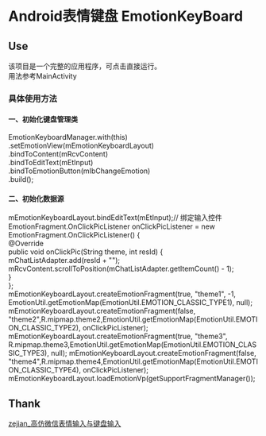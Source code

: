 ﻿# Android表情键盘 EmotionKeyBoard

## Use
该项目是一个完整的应用程序，可点击直接运行。<br/>
用法参考MainActivity

### 具体使用方法
#### 一、初始化键盘管理类
EmotionKeyboardManager.with(this)<br/>
        .setEmotionView(mEmotionKeyboardLayout)<br/>
        .bindToContent(mRcvContent)<br/>
        .bindToEditText(mEtInput)<br/>
        .bindToEmotionButton(mIbChangeEmotion)<br/>
        .build();<br/>

#### 二、初始化数据源
mEmotionKeyboardLayout.bindEditText(mEtInput);// 绑定输入控件<br/>
EmotionFragment.OnClickPicListener onClickPicListener = new EmotionFragment.OnClickPicListener() {<br/>
    @Override<br/>
    public void onClickPic(String theme, int resId) {<br/>
        mChatListAdapter.add(resId + "");<br/>
        mRcvContent.scrollToPosition(mChatListAdapter.getItemCount() - 1);<br/>
    }<br/>
};<br/>
mEmotionKeyboardLayout.createEmotionFragment(true, "theme1", -1, EmotionUtil.getEmotionMap(EmotionUtil.EMOTION_CLASSIC_TYPE1), null);
mEmotionKeyboardLayout.createEmotionFragment(false, "theme2",R.mipmap.theme2,EmotionUtil.getEmotionMap(EmotionUtil.EMOTION_CLASSIC_TYPE2),       onClickPicListener);
mEmotionKeyboardLayout.createEmotionFragment(true, "theme3", R.mipmap.theme3,EmotionUtil.getEmotionMap(EmotionUtil.EMOTION_CLASSIC_TYPE3),       null);
mEmotionKeyboardLayout.createEmotionFragment(false, "theme4",R.mipmap.theme4,EmotionUtil.getEmotionMap(EmotionUtil.EMOTION_CLASSIC_TYPE4),       onClickPicListener);
mEmotionKeyboardLayout.loadEmotionVp(getSupportFragmentManager());

## Thank
[zejian_高仿微信表情输入与键盘输入](http://blog.csdn.net/javazejian/article/details/52126391)
